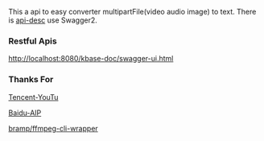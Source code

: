 This a api to easy converter multipartFile(video audio image) to text.
There is [api-desc](http://localhost:8080/converter-api/swagger-ui.html) use Swagger2.


### Restful Apis
[http://localhost:8080/kbase-doc/swagger-ui.html](http://localhost:8080/kbase-doc/swagger-ui.html)

### Thanks For
[Tencent-YouTu](https://github.com/Tencent-YouTu/java_sdk)

[Baidu-AIP](https://ai.baidu.com/docs#/ASR-Online-Java-SDK/top)

[bramp/ffmpeg-cli-wrapper](https://github.com/bramp/ffmpeg-cli-wrapper)